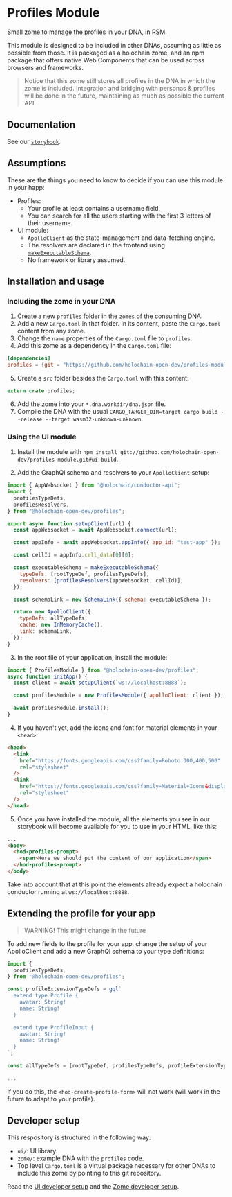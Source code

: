 # Profiles Module

Small zome to manage the profiles in your DNA, in RSM.

This module is designed to be included in other DNAs, assuming as little as possible from those. It is packaged as a holochain zome, and an npm package that offers native Web Components that can be used across browsers and frameworks.

> Notice that this zome still stores all profiles in the DNA in which the zome is included. Integration and bridging with personas & profiles will be done in the future, maintaining as much as possible the current API.

## Documentation

See our [`storybook`](https://holochain-open-dev.github.io/profiles-module).

## Assumptions

These are the things you need to know to decide if you can use this module in your happ:

- Profiles:
  - Your profile at least contains a username field.
  - You can search for all the users starting with the first 3 letters of their username.
- UI module:
  - `ApolloClient` as the state-management and data-fetching engine.
  - The resolvers are declared in the frontend using [`makeExecutableSchema`](https://www.npmjs.com/package/@graphql-tools/schema).
  - No framework or library assumed.

## Installation and usage

### Including the zome in your DNA

1. Create a new `profiles` folder in the `zomes` of the consuming DNA.
2. Add a new `Cargo.toml` in that folder. In its content, paste the `Cargo.toml` content from any zome.
3. Change the `name` properties of the `Cargo.toml` file to `profiles`.
4. Add this zome as a dependency in the `Cargo.toml` file:

```toml
[dependencies]
profiles = {git = "https://github.com/holochain-open-dev/profiles-module", package = "profiles"}
```

5. Create a `src` folder besides the `Cargo.toml` with this content:

```rust
extern crate profiles;
```

6. Add the zome into your `*.dna.workdir/dna.json` file.
7. Compile the DNA with the usual `CARGO_TARGET_DIR=target cargo build --release --target wasm32-unknown-unknown`.

### Using the UI module

1. Install the module with `npm install git://github.com/holochain-open-dev/profiles-module.git#ui-build`.

2. Add the GraphQl schema and resolvers to your `ApolloClient` setup:

```js
import { AppWebsocket } from "@holochain/conductor-api";
import {
  profilesTypeDefs,
  profilesResolvers,
} from "@holochain-open-dev/profiles";

export async function setupClient(url) {
  const appWebsocket = await AppWebsocket.connect(url);

  const appInfo = await appWebsocket.appInfo({ app_id: "test-app" });

  const cellId = appInfo.cell_data[0][0];

  const executableSchema = makeExecutableSchema({
    typeDefs: [rootTypeDef, profilesTypeDefs],
    resolvers: [profilesResolvers(appWebsocket, cellId)],
  });

  const schemaLink = new SchemaLink({ schema: executableSchema });

  return new ApolloClient({
    typeDefs: allTypeDefs,
    cache: new InMemoryCache(),
    link: schemaLink,
  });
}
```

3. In the root file of your application, install the module:

```js
import { ProfilesModule } from "@holochain-open-dev/profiles";
async function initApp() {
  const client = await setupClient(`ws://localhost:8888`);

  const profilesModule = new ProfilesModule({ apolloClient: client });

  await profilesModule.install();
}
```

4. If you haven't yet, add the icons and font for material elements in your `<head>`:

```html
<head>
  <link
    href="https://fonts.googleapis.com/css?family=Roboto:300,400,500"
    rel="stylesheet"
  />
  <link
    href="https://fonts.googleapis.com/css?family=Material+Icons&display=block"
    rel="stylesheet"
  />
</head>
```

5. Once you have installed the module, all the elements you see in our storybook will become available for you to use in your HTML, like this:

```html
...
<body>
  <hod-profiles-prompt>
    <span>Here we should put the content of our application</span>
  </hod-profiles-prompt>
</body>
```

Take into account that at this point the elements already expect a holochain conductor running at `ws://localhost:8888`.

## Extending the profile for your app

> WARNING! This might change in the future

To add new fields to the profile for your app, change the setup of your ApolloClient and add a new GraphQl schema to your type definitions:

```js
import {
  profilesTypeDefs,
} from "@holochain-open-dev/profiles";

const profileExtensionTypeDefs = gql`
  extend type Profile {
    avatar: String!
    name: String!
  }

  extend type ProfileInput {
    avatar: String!
    name: String!
  }
`;

const allTypeDefs = [rootTypeDef, profilesTypeDefs, profileExtensionTypeDefs];

...
```

If you do this, the `<hod-create-profile-form>` will not work (will work in the future to adapt to your profile).

## Developer setup

This respository is structured in the following way:

- `ui/`: UI library.
- `zome/`: example DNA with the `profiles` code.
- Top level `Cargo.toml` is a virtual package necessary for other DNAs to include this zome by pointing to this git repository.

Read the [UI developer setup](/ui/README.md) and the [Zome developer setup](/zome/README.md).
